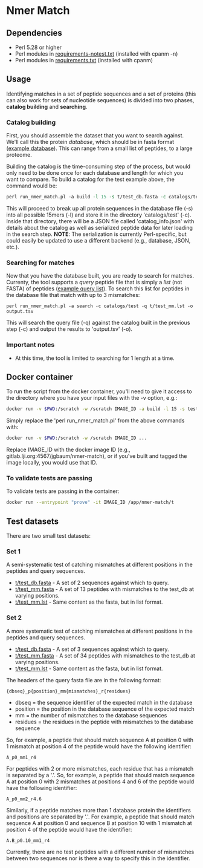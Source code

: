 # Nmer Match

## Dependencies
* Perl 5.28 or higher
* Perl modules in [requirements-notest.txt](requirements-notext.txt) (installed with cpanm -n)
* Perl modules in [requirements.txt](requirements.txt) (installed with cpanm)

## Usage
Identifying matches in a set of peptide sequences and a set of proteins (this can also work for sets of nucleotide sequences) is divided into two phases, __catalog building__ and __searching__.

### Catalog building
First, you should assemble the dataset that you want to search against.  We'll call this the protein _database_, which should be in fasta format ([example database](t/test_db.fasta)).  This can range from a small list of peptides, to a large proteome.

Building the catalog is the time-consuming step of the process, but would only need to be done once for each database and length for which you want to compare.  To build a catalog for the test example above, the command would be:

```perl
perl run_nmer_match.pl -a build -l 15 -s t/test_db.fasta -c catalogs/test
``` 

This will proceed to break up all protein sequences in the database file (-s) into all possible 15mers (-l) and store it in the directory 'catalogs/test' (-c).  Inside that directory, there will be a JSON file called 'catalog_info.json' with details about the catalog as well as serialized peptide data for later loading in the search step. **NOTE**: The serialization is currently Perl-specific, but could easily be updated to use a different backend (e.g., database, JSON, etc.).

### Searching for matches
Now that you have the database built, you are ready to search for matches.  Currenty, the tool supports a _query_ peptide file that is simply a _list_ (not FASTA) of peptides ([example query list](t/test_mm.lst)).  To search this list for peptides in the database file that match with up to 3 mismatches:

```
perl run_nmer_match.pl -a search -c catalogs/test -q t/test_mm.lst -o output.tsv
```

This will search the query file (-q) against the catalog built in the previous step (-c) and output the results to 'output.tsv' (-o).


### Important notes
* At this time, the tool is limited to searching for 1 length at a time.


## Docker container

To run the script from the docker container, you'll need to give it access to the directory where you have your input files with the -v option, e.g.:
```bash
docker run -v $PWD:/scratch -w /scratch IMAGE_ID -a build -l 15 -s test_data/human.fasta -c catalogs/humb1
```

Simply replace the 'perl run\_nmer\_match.pl' from the above commands with:

```bash
docker run -v $PWD:/scratch -w /scratch IMAGE_ID ...
```
Replace IMAGE_ID with the docker image ID (e.g., gitlab.lji.org:4567/jgbaum/nmer-match), or if you've built and tagged the image locally, you would use that ID.

### To validate tests are passing
To validate tests are passing in the container:
```bash
docker run --entrypoint "prove" -it IMAGE_ID /app/nmer-match/t
```

## Test datasets

There are two small test datasets:

### Set 1

A semi-systematic test of catching mismatches at different positions in the peptides and query sequences.

 * [t/test\_db.fasta](t/test_db.fasta) - A set of 2 sequences against which to query.
 * [t/test\_mm.fasta](t/test_mm.fasta) - A set of 13 peptides with mismatches to the test_db at varying positions.
 * [t/test\_mm.lst](t/test_mm.lst) - Same content as the fasta, but in list format.

### Set 2

A more systematic test of catching mismatches at different positions in the peptides and query sequences.

 * [t/test\_db.fasta](t/test_db.fasta) - A set of 3 sequences against which to query.
 * [t/test\_mm.fasta](t/test_mm.fasta) - A set of 34 peptides with mismatches to the test_db at varying positions.
 * [t/test\_mm.lst](t/test_mm.lst) - Same content as the fasta, but in list format.

The headers of the query fasta file are in the following format:

```
{dbseq}_p{position}_mm{mismatches}_r{residues}
```

 * dbseq = the sequence identifier of the expected match in the database
 * position = the position in the database sequence of the expected match
 * mm = the number of mismatches to the database sequences
 * residues = the residues in the peptide with mismatches to the database sequence

So, for example, a peptide that should match sequence A at position 0 with 1 mismatch at position 4 of the peptide would have the following identifier:

```
A_p0_mm1_r4
```

For peptides with 2 or more mismatches, each residue that has a mismatch is separated by a '.'.  So, for example, a peptide that should match sequence A at position 0 with 2 mismatches at positions 4 and 6 of the peptide would have the following identifier:

```
A_p0_mm2_r4.6
```

Similarly, if a peptide matches more than 1 database protein the identifiers and positions are separated by '.'.  For example, a peptide that should match sequence A at position 0 and sequence B at position 10 with 1 mismatch at position 4 of the peptide would have the identifier:

```
A.B_p0.10_mm1_r4
```

Currently, there are no test peptides with a different number of mismatches between two sequences nor is there a way to specify this in the identifier.